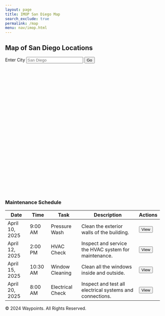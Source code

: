 ```yaml
---
layout: page
title: IMOP San Diego Map
search_exclude: true
permalink: /map
menu: nav/imop.html
---
```



<div class="form-container">
    <h2>Map of San Diego Locations</h2>
    <form id="selectionForm">
        <label for="location">Enter City</label>
        <input id="place" name="place" type="text" placeholder="San Diego" />
        <button id="goButton">Go</button>
    </form>
</div>

<!-- Map Section -->
<div id="map" style="height: 400px; margin-top: 20px; border-radius: 10px;"></div>

<div class="schedule-container">
    <h3>Maintenance Schedule</h3>
    <table id="scheduleTable">
        <thead>
            <tr>
                <th>Date</th>
                <th>Time</th>
                <th>Task</th>
                <th>Description</th>
                <th>Actions</th>
            </tr>
        </thead>
        <tbody>
            <tr>
                <td>April 10, 2025</td>
                <td>9:00 AM</td>
                <td>Pressure Wash</td>
                <td>Clean the exterior walls of the building.</td>
                <td><button class="button" onclick="viewTaskDetails('Pressure Wash', 'Clean the exterior walls of the building')">View</button></td>
            </tr>
            <tr>
                <td>April 12, 2025</td>
                <td>2:00 PM</td>
                <td>HVAC Check</td>
                <td>Inspect and service the HVAC system for maintenance.</td>
                <td><button class="button" onclick="viewTaskDetails('HVAC Check', 'Inspect and service the HVAC system for maintenance')">View</button></td>
            </tr>
            <tr>
                <td>April 15, 2025</td>
                <td>10:30 AM</td>
                <td>Window Cleaning</td>
                <td>Clean all the windows inside and outside.</td>
                <td><button class="button" onclick="viewTaskDetails('Window Cleaning', 'Clean all the windows inside and outside')">View</button></td>
            </tr>
            <tr>
                <td>April 20, 2025</td>
                <td>8:00 AM</td>
                <td>Electrical Check</td>
                <td>Inspect and test all electrical systems and connections.</td>
                <td><button class="button" onclick="viewTaskDetails('Electrical Check', 'Inspect and test all electrical systems and connections')">View</button></td>
            </tr>
        </tbody>
    </table>
</div>

<!-- Footer Section -->
<footer class="footer">
    <p>&copy; 2024 Waypoints. All Rights Reserved.</p>
</footer>

<link rel="stylesheet" href="https://unpkg.com/leaflet@1.9.4/dist/leaflet.css" />
<script src="https://unpkg.com/leaflet@1.9.4/dist/leaflet.js"></script>

<script>
    // Sample data for locations with descriptions in San Diego
    const locations = [
        { lat: 32.7157, lon: -117.1611, name: "San Diego City Center", description: "The vibrant downtown area of San Diego." },
        { lat: 32.7315, lon: -117.1473, name: "Balboa Park", description: "A large urban park with museums and gardens." },
        { lat: 32.7538, lon: -117.2515, name: "Mission Beach", description: "A popular beach area with a boardwalk." },
        { lat: 32.7756, lon: -117.1184, name: "Old Town San Diego", description: "A historic area with museums, shops, and restaurants." },
        { lat: 32.7637, lon: -117.2050, name: "Cabrillo National Monument", description: "A monument offering breathtaking views of the Pacific Ocean." }
    ];

    // Initialize the map centered on San Diego
    let map;
    document.addEventListener("DOMContentLoaded", () => {
        map = L.map("map").setView([32.7157, -117.1611], 12); // San Diego coordinates
        L.tileLayer("https://{s}.tile.openstreetmap.org/{z}/{x}/{y}.png", {
            maxZoom: 18,
            attribution: "© OpenStreetMap contributors",
        }).addTo(map);

        // Add the location markers
        locations.forEach(location => {
            const marker = L.marker([location.lat, location.lon]).addTo(map);
            marker.bindPopup(`<b>${location.name}</b><br>${location.description}`);
        });
    });

    // Handle the "Go" button click event
    const goButton = document.getElementById("goButton");
    goButton.addEventListener("click", function(event) {
        event.preventDefault();
        const place = document.getElementById("place").value.trim();
        
        if (place.toLowerCase() === "san diego") {
            // Reset map view if user searches for "San Diego"
            map.setView([32.7157, -117.1611], 12);
        } else {
            alert("Currently, only San Diego locations are available.");
        }
    });
    function viewTaskDetails(task, description) {
        alert(`Task: ${task}\nDescription: ${description}`);
    }
</script>

